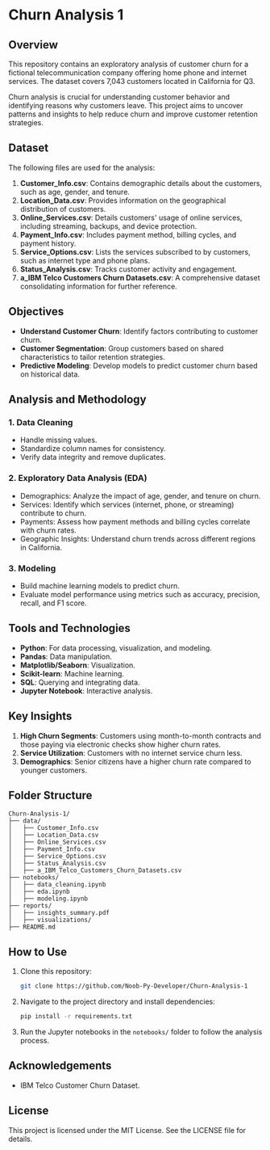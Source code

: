 # Churn Analysis 1

## Overview
This repository contains an exploratory analysis of customer churn for a fictional telecommunication company offering home phone and internet services. The dataset covers 7,043 customers located in California for Q3.

Churn analysis is crucial for understanding customer behavior and identifying reasons why customers leave. This project aims to uncover patterns and insights to help reduce churn and improve customer retention strategies.

## Dataset
The following files are used for the analysis:

1. **Customer_Info.csv**: Contains demographic details about the customers, such as age, gender, and tenure.
2. **Location_Data.csv**: Provides information on the geographical distribution of customers.
3. **Online_Services.csv**: Details customers' usage of online services, including streaming, backups, and device protection.
4. **Payment_Info.csv**: Includes payment method, billing cycles, and payment history.
5. **Service_Options.csv**: Lists the services subscribed to by customers, such as internet type and phone plans.
6. **Status_Analysis.csv**: Tracks customer activity and engagement.
7. **a_IBM Telco Customers Churn Datasets.csv**: A comprehensive dataset consolidating information for further reference.

## Objectives
- **Understand Customer Churn**: Identify factors contributing to customer churn.
- **Customer Segmentation**: Group customers based on shared characteristics to tailor retention strategies.
- **Predictive Modeling**: Develop models to predict customer churn based on historical data.

## Analysis and Methodology

### 1. Data Cleaning
- Handle missing values.
- Standardize column names for consistency.
- Verify data integrity and remove duplicates.

### 2. Exploratory Data Analysis (EDA)
- Demographics: Analyze the impact of age, gender, and tenure on churn.
- Services: Identify which services (internet, phone, or streaming) contribute to churn.
- Payments: Assess how payment methods and billing cycles correlate with churn rates.
- Geographic Insights: Understand churn trends across different regions in California.

### 3. Modeling
- Build machine learning models to predict churn.
- Evaluate model performance using metrics such as accuracy, precision, recall, and F1 score.

## Tools and Technologies
- **Python**: For data processing, visualization, and modeling.
- **Pandas**: Data manipulation.
- **Matplotlib/Seaborn**: Visualization.
- **Scikit-learn**: Machine learning.
- **SQL**: Querying and integrating data.
- **Jupyter Notebook**: Interactive analysis.

## Key Insights
1. **High Churn Segments**: Customers using month-to-month contracts and those paying via electronic checks show higher churn rates.
2. **Service Utilization**: Customers with no internet service churn less.
3. **Demographics**: Senior citizens have a higher churn rate compared to younger customers.

## Folder Structure
```
Churn-Analysis-1/
├── data/
│   ├── Customer_Info.csv
│   ├── Location_Data.csv
│   ├── Online_Services.csv
│   ├── Payment_Info.csv
│   ├── Service_Options.csv
│   ├── Status_Analysis.csv
│   ├── a_IBM_Telco_Customers_Churn_Datasets.csv
├── notebooks/
│   ├── data_cleaning.ipynb
│   ├── eda.ipynb
│   ├── modeling.ipynb
├── reports/
│   ├── insights_summary.pdf
│   ├── visualizations/
├── README.md
```

## How to Use
1. Clone this repository:
   ```bash
   git clone https://github.com/Noob-Py-Developer/Churn-Analysis-1
   ```
2. Navigate to the project directory and install dependencies:
   ```bash
   pip install -r requirements.txt
   ```
3. Run the Jupyter notebooks in the `notebooks/` folder to follow the analysis process.

## Acknowledgements
- IBM Telco Customer Churn Dataset.

## License
This project is licensed under the MIT License. See the LICENSE file for details.


